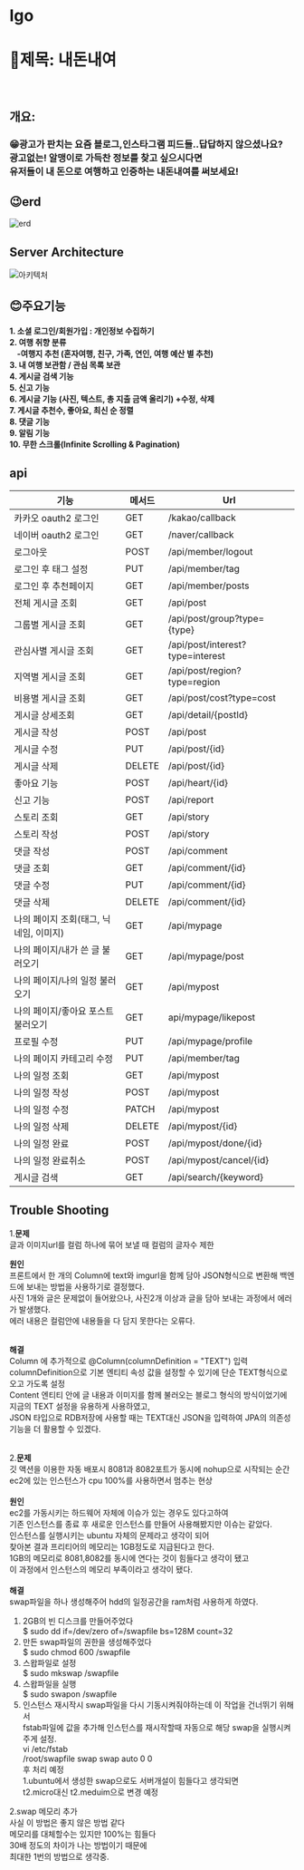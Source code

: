# Igo
<h1>
🎉제목: 내돈내여
</h1>
<br>
<h2>
개요:
</h2>
<h3>
😁광고가 판치는 요즘 블로그,인스타그램 피드들..답답하지 않으셨나요?<br>
광고없는! 알맹이로 가득찬 정보를 찾고 싶으시다면<br>
유저들이 내 돈으로 여행하고 인증하는 내돈내여를 써보세요! 
</h3>
<h2>
😉erd
</h2>

![erd](https://user-images.githubusercontent.com/110470208/194561801-fb80b80b-f01b-432e-82a7-3eab8367fb0f.JPG)
<h2>
Server Architecture<br>
</h2>

![아키텍처](https://user-images.githubusercontent.com/110470208/194569555-5b80ceab-2bbf-4f23-8d10-2a7487e18e5c.JPG)
<h2>
😊주요기능
</h2>
<h4>
1. 소셜 로그인/회원가입 : 개인정보 수집하기<br>
2. 여행 취향 분류<br>         
&nbsp;&nbsp;&nbsp;&nbsp;-여행지 추천 (혼자여행, 친구, 가족, 연인, 여행 예산 별 추천)<br>   
3. 내 여행 보관함 / 관심 목록 보관<br>    
4. 게시글 검색 기능<br>    
5. 신고 기능<br>
6. 게시글 기능 (사진, 텍스트, 총 지출 금액 올리기) +수정, 삭제<br>     
7. 게시글 추천수, 좋아요, 최신 순 정렬<br>     
8. 댓글 기능<br>
9. 알림 기능<br>
10. 무한 스크롤(Infinite Scrolling & Pagination)<br>
</h4>
<h2>
api<br>
</h2>

|기능|메서드|Url|
|-----------------|------|------------------|
|카카오 oauth2 로그인|	GET	|/kakao/callback|
|네이버 oauth2 로그인 |GET	|/naver/callback<br>|
|로그아웃	|POST	|/api/member/logout|<br>
|로그인 후 태그 설정|	PUT	|/api/member/tag|<br>
|로그인 후 추천페이지|	GET	|/api/member/posts|<br>
|전체 게시글 조회|	GET	|/api/post|<br>
|그룹별 게시글 조회|	GET	|/api/post/group?type={type}|<br>
|관심사별 게시글 조회|	GET	|/api/post/interest?type=interest|<br>
|지역별 게시글 조회|	GET	|/api/post/region?type=region|<br>
|비용별 게시글 조회|	GET	|/api/post/cost?type=cost|<br>
|게시글 상세조회|	GET	|/api/detail/{postId}|<br>
|게시글 작성	|POST|	/api/post|<br>
|게시글 수정	|PUT	|/api/post/{id}|<br>
|게시글 삭제	|DELETE|	/api/post/{id}|<br>
|좋아요 기능	|POST|	/api/heart/{id}|<br>
|신고 기능	|POST|	/api/report|/{id}<br>
|스토리 조회	|GET|	/api/story|<br>
|스토리 작성	|POST|	/api/story|<br>
|댓글 작성	|POST|	/api/comment|<br>
|댓글 조회	|GET|	/api/comment/{id}|<br>
|댓글 수정	|PUT|	/api/comment/{id}|<br>
|댓글 삭제	|DELETE|	/api/comment/{id}|<br>
|나의 페이지 조회(태그, 닉네임, 이미지)	|GET|	/api/mypage|<br>
|나의 페이지/내가 쓴 글 불러오기	|GET|	/api/mypage/post|<br>
|나의 페이지/나의 일정 불러오기	|GET|	/api/mypost|<br>
|나의 페이지/좋아요 포스트 불러오기	|GET|	api/mypage/likepost|<br>
|프로필 수정	|PUT|	/api/mypage/profile|<br>
|나의 페이지 카테고리 수정 	|PUT|	/api/member/tag|<br>
|나의 일정 조회	|GET|	/api/mypost|<br>
|나의 일정 작성	|POST|	/api/mypost|<br>
|나의 일정 수정	|PATCH|	/api/mypost|<br>
|나의 일정 삭제	|DELETE|	/api/mypost/{id}|<br>
|나의 일정 완료	|POST|	/api/mypost/done/{id}|<br>
|나의 일정 완료취소	|POST|	/api/mypost/cancel/{id}|<br>
|게시글 검색	|GET|	/api/search/{keyword}|<br><br>

<h2>
Trouble Shooting 
</h2>


1.**문제**<br>
글과 이미지url를 컬럼 하나에 묶어 보낼 때 컬럼의 글자수 제한<br>

**원인**<br>
프론트에서 한 개의 Column에 text와 imgurl을 함께 담아 JSON형식으로 변환해 백엔드에 보내는 방법을 사용하기로 결정했다.<br>
사진 1개와 글은 문제없이 들어왔으나, 사진2개 이상과 글을 담아 보내는 과정에서 에러가 발생했다.<br>
에러 내용은 컬럼안에 내용들을 다 담지 못한다는 오류다.<br><br>

**해결**<br>
Column 에 추가적으로 @Column(columnDefinition = "TEXT") 입력<br>
columnDefinition으로 기본 엔티티 속성 값을 설정할 수 있기에 단순 TEXT형식으로 오고 가도록 설정<br>
Content 엔티티 안에 글 내용과 이미지를 함께 불러오는 블로그 형식의 방식이었기에 지금의 TEXT 설정을 유용하게 사용하였고, <br>
JSON 타입으로 RDB저장에 사용할 때는 TEXT대신 JSON을 입력하여 JPA의 의존성 기능을 더 활용할 수 있겠다.<br><br>

2.**문제**<br>
깃 액션을 이용한 자동 배포시 8081과 8082포트가 동시에 nohup으로 시작되는 순간<br>
ec2에 있는 인스턴스가 cpu 100%를 사용하면서 멈추는 현상<br><br>
**원인** <br>
ec2를 가동시키는 하드웨어 자체에 이슈가 있는 경우도 있다고하여 <br>
기존 인스턴스를 종료 후 새로운 인스턴스를 만들어 사용해봤지만 이슈는 같았다.<br>
인스턴스를 실행시키는 ubuntu 자체의 문제라고 생각이 되어 <br>
찾아본 결과 프리티어의 메모리는 1GB정도로 지급된다고 한다.<br>
1GB의 메모리로 8081,8082를 동시에 연다는 것이 힘들다고 생각이 됐고<br>
이 과정에서 인스턴스의 메모리 부족이라고 생각이 됐다.<br><br>
**해결**<br>
swap파일을 하나 생성해주어 hdd의 일정공간을 ram처럼 사용하게 하였다.<br>
1. 2GB의 빈 디스크를 만들어주었다 <br>
$ sudo dd if=/dev/zero of=/swapfile bs=128M count=32<br>
2. 만든 swap파일의 권한을 생성해주었다<br>
$ sudo chmod 600 /swapfile<br>
3. 스왑파일로 설정<br>
$ sudo mkswap /swapfile<br>
4. 스왑파일을 실행<br>
$ sudo swapon /swapfile<br>
5. 인스턴스 재시작시 swap파일을 다시 기동시켜줘야하는데 이 작업을 건너뛰기 위해서<br>
fstab파일에 값을 추가해 인스턴스를 재시작할때 자동으로 해당 swap을 실행시켜주게 설정.<br>
 vi /etc/fstab<br>
/root/swapfile swap swap auto 0 0<br>
후 처리 예정<br>
1.ubuntu에서 생성한 swap으로도 서버개설이 힘들다고 생각되면<br>
t2.micro대신 t2.meduim으로 변경 예정<br>

2.swap 메모리 추가<br>
사실 이 방법은 좋지 않은 방법 같다<br>
메모리를 대체할수는 있지만 100%는 힘들다<br>
30배 정도의 차이가 나는 방법이기 때문에 <br>
최대한 1번의 방법으로 생각중. <br>

